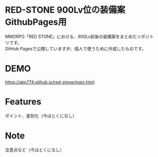 # RED-STONE 900Lv位の装備案 GithubPages用
 
MMORPG「RED STONE」における、900Lv前後の装備案をまとめたリポジトリです。<br>
GitHub Pagesで公開していますが、個人で使うために作成したものです。
 
# DEMO
 
 https://akn774.github.io/red-stone/main.html
<!-- コメントアウトしたい内容 ![](https://cpp-learning.com/wp-content/uploads/2019/05/pyxel-190505-161951.gif)-->
 
# Features
 
ポイント、差別化（今はとくになし）
 
# Note
 
注意点など（今はとくになし）
 
